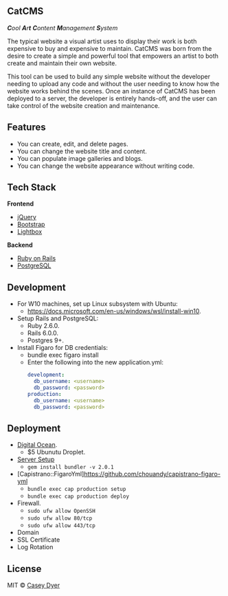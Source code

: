 ## CatCMS
_**C**ool **A**r**t** **C**ontent **M**anagement **S**ystem_

The typical website a visual artist uses to display their work is both expensive to buy and expensive to maintain. CatCMS was born from the desire to create a simple and powerful tool that empowers an artist to both create and maintain their own website. 

This tool can be used to build any simple website without the developer needing to upload any code and without the user needing to know how the website works behind the scenes. Once an instance of CatCMS has been deployed to a server, the developer is entirely hands-off, and the user can take control of the website creation and maintenance.

## Features

- You can create, edit, and delete pages.
- You can change the website title and content.
- You can populate image galleries and blogs.
- You can change the website appearance without writing code.

## Tech Stack

<b>Frontend</b>
- [jQuery](https://jquery.com/)
- [Bootstrap](https://getbootstrap.com/)
- [Lightbox](https://lokeshdhakar.com/projects/lightbox2/)

<b>Backend</b>
- [Ruby on Rails](https://rubyonrails.org/)
- [PostgreSQL](https://www.postgresql.org/)

## Development
- For W10 machines, set up Linux subsystem with Ubuntu: 
  - https://docs.microsoft.com/en-us/windows/wsl/install-win10.
- Setup Rails and PostgreSQL:
  - Ruby 2.6.0.
  - Rails 6.0.0.
  - Postgres 9+.
- Install Figaro for DB credentials:
  - bundle exec figaro install
  - Enter the following into the new application.yml:
      ```yml
      development:
        db_username: <username>
        db_password: <password>
      production:
        db_username: <username>
        db_password: <password>
      ```

## Deployment

- [Digital Ocean](https://www.digitalocean.com/).
    - $5 Ubunutu Droplet.
- [Server Setup](https://gorails.com/deploy/ubuntu/18.04)
  - ```gem install bundler -v 2.0.1```
- [Capistrano::FigaroYml]https://github.com/chouandy/capistrano-figaro-yml
  - ```bundle exec cap production setup```
  - ```bundle exec cap production deploy```
- Firewall.
  - ```sudo ufw allow OpenSSH```
  - ```sudo ufw allow 80/tcp```
  - ```sudo ufw allow 443/tcp```
- Domain
- SSL Certificate
- Log Rotation

## License

MIT © [Casey Dyer](https://github.com/dyersituations)
